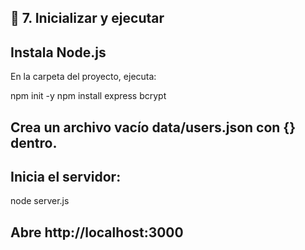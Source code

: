 ## 🧰 7. Inicializar y ejecutar

## Instala Node.js

En la carpeta del proyecto, ejecuta:

npm init -y
npm install express bcrypt


## Crea un archivo vacío data/users.json con {} dentro.

## Inicia el servidor:

node server.js


## Abre http://localhost:3000
